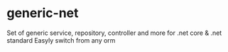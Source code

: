 # generic-net
Set of generic service, repository, controller and more for .net core &amp; .net standard
Easyly switch from any orm
